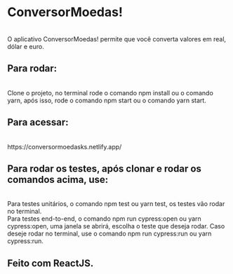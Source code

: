 <h1>ConversorMoedas!</h1>
<br/>
 O aplicativo ConversorMoedas! permite que você converta valores em real, dólar e euro.
<br />
<h2>Para rodar:</h2>
<br/>
Clone o projeto, no terminal rode o comando npm install ou o comando yarn, após isso, rode o comando npm start ou o comando yarn start.
<br/>
<h2>Para acessar:</h2>
<br/>
https://conversormoedasks.netlify.app/
<br/>
<h2>Para rodar os testes, após clonar e rodar os comandos acima, use: </h2>
<br />
Para testes unitários, o comando npm test ou yarn test, os testes vão rodar no terminal.
<br/>
Para testes end-to-end, o comando npm run cypress:open ou yarn cypress:open, uma janela se abrirá, escolha o teste que deseja rodar. Caso deseje rodar no terminal, use o comando npm run cypress:run ou yarn cypress:run.
<br />
<h2>Feito com ReactJS.</h2>
